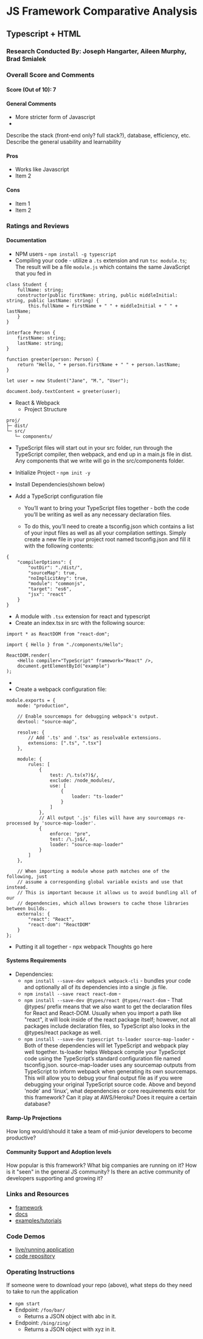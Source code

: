 # JS Framework Comparative Analysis

## Typescript + HTML

### Research Conducted By: Joseph Hangarter, Aileen Murphy, Brad Smialek

### Overall Score and Comments
#### Score (Out of 10): 7
#### General Comments
* More stricter form of Javascript
* 
Describe the stack (front-end only? full stack?), database, efficiency, etc. Describe the general usability and learnability

#### Pros
* Works like Javascript
* Item 2

#### Cons
* Item 1
* Item 2

### Ratings and Reviews
#### Documentation
* NPM users - `npm install -g typescript`
* Compiling your code - utilize a `.ts` extension and run `tsc module.ts`; The result will be a file `module.js` which contains the same JavaScript that you fed in
```
class Student {
    fullName: string;
    constructor(public firstName: string, public middleInitial: string, public lastName: string) {
        this.fullName = firstName + " " + middleInitial + " " + lastName;
    }
}

interface Person {
    firstName: string;
    lastName: string;
}

function greeter(person: Person) {
    return "Hello, " + person.firstName + " " + person.lastName;
}

let user = new Student("Jane", "M.", "User");

document.body.textContent = greeter(user);
```
* React & Webpack
  * Project Structure
```
proj/
├─ dist/
└─ src/
   └─ components/
```

* TypeScript files will start out in your src folder, run through the TypeScript compiler, then webpack, and end up in a main.js file in dist. Any components that we write will go in the src/components folder.

* Initialize Project - `npm init -y`
* Install Dependencies(shown below)
* Add a TypeScript configuration file
  * You’ll want to bring your TypeScript files together - both the code you’ll be writing as well as any necessary declaration files.

  * To do this, you’ll need to create a tsconfig.json which contains a list of your input files as well as all your compilation settings. Simply create a new file in your project root named tsconfig.json and fill it with the following contents:
```
{
    "compilerOptions": {
        "outDir": "./dist/",
        "sourceMap": true,
        "noImplicitAny": true,
        "module": "commonjs",
        "target": "es6",
        "jsx": "react"
    }
}
```

* A module with `.tsx` extension for react and typescript
* Create an index.tsx in src with the following source:
```import * as React from "react";
import * as ReactDOM from "react-dom";

import { Hello } from "./components/Hello";

ReactDOM.render(
    <Hello compiler="TypeScript" framework="React" />,
    document.getElementById("example")
);
```
* 
* Create a webpack configuration file:
``` 
module.exports = {
    mode: "production",

    // Enable sourcemaps for debugging webpack's output.
    devtool: "source-map",

    resolve: {
        // Add '.ts' and '.tsx' as resolvable extensions.
        extensions: [".ts", ".tsx"]
    },

    module: {
        rules: [
            {
                test: /\.ts(x?)$/,
                exclude: /node_modules/,
                use: [
                    {
                        loader: "ts-loader"
                    }
                ]
            },
            // All output '.js' files will have any sourcemaps re-processed by 'source-map-loader'.
            {
                enforce: "pre",
                test: /\.js$/,
                loader: "source-map-loader"
            }
        ]
    },

    // When importing a module whose path matches one of the following, just
    // assume a corresponding global variable exists and use that instead.
    // This is important because it allows us to avoid bundling all of our
    // dependencies, which allows browsers to cache those libraries between builds.
    externals: {
        "react": "React",
        "react-dom": "ReactDOM"
    }
};
```

* Putting it all together - npx webpack
Thoughts go here

#### Systems Requirements
* Dependencies: 
  * `npm install --save-dev webpack webpack-cli` - bundles your code and optionally all of its dependencies into a single .js file.
  * `npm install --save react react-dom` - 
  * `npm install --save-dev @types/react @types/react-dom` - That @types/ prefix means that we also want to get the declaration files for React and React-DOM. Usually when you import a path like "react", it will look inside of the react package itself; however, not all packages include declaration files, so TypeScript also looks in the @types/react package as well.
  * `npm install --save-dev typescript ts-loader source-map-loader` - Both of these dependencies will let TypeScript and webpack play well together. ts-loader helps Webpack compile your TypeScript code using the TypeScript’s standard configuration file named tsconfig.json. source-map-loader uses any sourcemap outputs from TypeScript to inform webpack when generating its own sourcemaps. This will allow you to debug your final output file as if you were debugging your original TypeScript source code.
Above and beyond 'node' and 'linux', what dependencies or core requirements exist for this framework?  Can it play at AWS/Heroku?  Does it require a certain database?

#### Ramp-Up Projections
How long would/should it take a team of mid-junior developers to become productive?

#### Community Support and Adoption levels
How popular is this framework? What big companies are running on it? How is it "seen" in the general JS community?  Is there an active community of developers supporting and growing it?


### Links and Resources
* [framework](https://www.typescriptlang.org/)
* [docs](https://www.typescriptlang.org/docs/home.html)
* [examples/tutorials](http://xyz.com)

### Code Demos
* [live/running application](http://xyz.com)
* [code repository](https://github.com/401-advanced-javascriptnights-joseph/lab-44-typescript)

### Operating Instructions
If someone were to download your repo (above), what steps do they need to take to run the application
* `npm start`
* Endpoint: `/foo/bar/`
  * Returns a JSON object with abc in it.
* Endpoint: `/bing/zing/`
  * Returns a JSON object with xyz in it.
